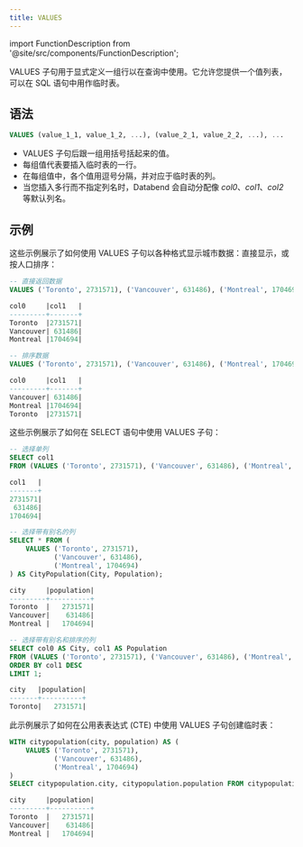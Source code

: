```yaml
---
title: VALUES
---
```

import FunctionDescription from '@site/src/components/FunctionDescription';

<FunctionDescription description="引入或更新: v1.2.65"/>

VALUES 子句用于显式定义一组行以在查询中使用。它允许您提供一个值列表，可以在 SQL 语句中用作临时表。

## 语法

```sql
VALUES (value_1_1, value_1_2, ...), (value_2_1, value_2_2, ...), ...
```
- VALUES 子句后跟一组用括号括起来的值。
- 每组值代表要插入临时表的一行。
- 在每组值中，各个值用逗号分隔，并对应于临时表的列。
- 当您插入多行而不指定列名时，Databend 会自动分配像 *col0*、*col1*、*col2* 等默认列名。

## 示例

这些示例展示了如何使用 VALUES 子句以各种格式显示城市数据：直接显示，或按人口排序：

```sql
-- 直接返回数据
VALUES ('Toronto', 2731571), ('Vancouver', 631486), ('Montreal', 1704694);

col0     |col1   |
---------+-------+
Toronto  |2731571|
Vancouver| 631486|
Montreal |1704694|

-- 排序数据
VALUES ('Toronto', 2731571), ('Vancouver', 631486), ('Montreal', 1704694) ORDER BY col1;

col0     |col1   |
---------+-------+
Vancouver| 631486|
Montreal |1704694|
Toronto  |2731571|
```

这些示例展示了如何在 SELECT 语句中使用 VALUES 子句：

```sql
-- 选择单列
SELECT col1 
FROM (VALUES ('Toronto', 2731571), ('Vancouver', 631486), ('Montreal', 1704694));

col1   |
-------+
2731571|
 631486|
1704694|

-- 选择带有别名的列
SELECT * FROM (
    VALUES ('Toronto', 2731571), 
           ('Vancouver', 631486), 
           ('Montreal', 1704694)
) AS CityPopulation(City, Population);

city     |population|
---------+----------+
Toronto  |   2731571|
Vancouver|    631486|
Montreal |   1704694|

-- 选择带有别名和排序的列
SELECT col0 AS City, col1 AS Population
FROM (VALUES ('Toronto', 2731571), ('Vancouver', 631486), ('Montreal', 1704694))
ORDER BY col1 DESC
LIMIT 1;

city   |population|
-------+----------+
Toronto|   2731571|
```

此示例展示了如何在公用表表达式 (CTE) 中使用 VALUES 子句创建临时表：

```sql
WITH citypopulation(city, population) AS (
    VALUES ('Toronto', 2731571),
           ('Vancouver', 631486),
           ('Montreal', 1704694)
)
SELECT citypopulation.city, citypopulation.population FROM citypopulation;

city     |population|
---------+----------+
Toronto  |   2731571|
Vancouver|    631486|
Montreal |   1704694|
```